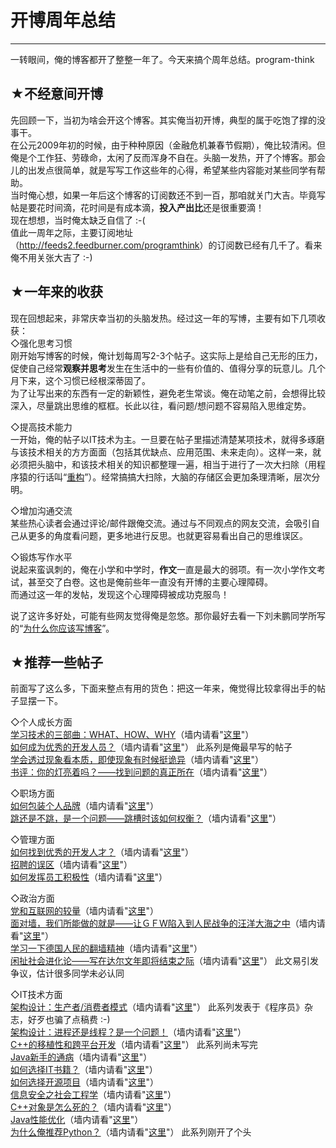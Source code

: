 # 开博周年总结 

-----

 一转眼间，俺的博客都开了整整一年了。今天来搞个周年总结。program-think  
   
 ## ★**不经意间开博**  
 先回顾一下，当初为啥会开这个博客。其实俺当初开博，典型的属于吃饱了撑的没事干。  
 在公元2009年初的时候，由于种种原因（金融危机兼春节假期），俺比较清闲。但俺是个工作狂、劳碌命，太闲了反而浑身不自在。头脑一发热，开了个博客。那会儿的出发点很简单，就是写写工作这些年的心得，希望某些内容能对某些同学有帮助。  
 当时俺心想，如果一年后这个博客的订阅数还不到一百，那咱就关门大吉。毕竟写帖是要花时间滴，花时间是有成本滴，**投入产出比**还是很重要滴！  
 现在想想，当时俺太缺乏自信了 :-(  
 值此一周年之际，主要订阅地址（<http://feeds2.feedburner.com/programthink>）的订阅数已经有几千了。看来俺不用关张大吉了 :-)  
   
 ## ★**一年来的收获**  
 现在回想起来，非常庆幸当初的头脑发热。经过这一年的写博，主要有如下几项收获：  
 ◇强化思考习惯  
 刚开始写博客的时候，俺计划每周写2-3个帖子。这实际上是给自己无形的压力，促使自己经常**观察并思考**发生在生活中的一些有价值的、值得分享的玩意儿。几个月下来，这个习惯已经根深蒂固了。  
 为了让写出来的东西有一定的新颖性，避免老生常谈。俺在动笔之前，会想得比较深入，尽量跳出思维的框框。长此以往，看问题/想问题不容易陷入思维定势。  
   
 ◇提高技术能力  
 一开始，俺的帖子以IT技术为主。一旦要在帖子里描述清楚某项技术，就得多琢磨与该技术相关的方方面面（包括其优缺点、应用范围、未来走向）。这样一来，就必须把头脑中，和该技术相关的知识都整理一遍，相当于进行了一次大扫除（用程序猿的行话叫“[重构](http://zh.wikipedia.org/wiki/%E8%BD%AF%E4%BB%B6%E9%87%8D%E6%9E%84)”）。经常搞搞大扫除，大脑的存储区会更加条理清晰，层次分明。  
   
 ◇增加沟通交流  
 某些热心读者会通过评论/邮件跟俺交流。通过与不同观点的网友交流，会吸引自己从更多的角度看问题，更多地进行反思。也就更容易看出自己的思维误区。  
   
 ◇锻炼写作水平  
 说起来蛮讽刺的，俺在小学和中学时，**作文**一直是最大的弱项。有一次小学作文考试，甚至交了白卷。这也是俺前些年一直没有开博的主要心理障碍。  
 而通过这一年的发帖，发现这个心理障碍被成功克服鸟！  
   
   
 说了这许多好处，可能有些网友觉得俺是忽悠。那你最好去看一下刘未鹏同学所写的“[为什么你应该写博客](http://mindhacks.cn/2009/02/15/why-you-should-start-blogging-now/)”。  
   
 ## ★**推荐一些帖子**  
 前面写了这么多，下面来整点有用的货色：把这一年来，俺觉得比较拿得出手的帖子显摆一下。  
   
 ◇个人成长方面  
 [学习技术的三部曲：WHAT、HOW、WHY](http://program-think.blogspot.com/2009/02/study-technology-in-three-steps.html)（墙内请看"[这里](http://blog.csdn.net/program_think/archive/2009/02/19/3908713.aspx)"）  
 [如何成为优秀的开发人员？](http://program-think.blogspot.com/2009/01/0.html)（墙内请看"[这里](http://blog.csdn.net/program_think/archive/2009/01/18/3825261.aspx)"） 此系列是俺最早写的帖子  
 [学会透过现象看本质，即使现象有时候挺诡异](http://program-think.blogspot.com/2009/02/from-surface-to-essence.html)（墙内请看"[这里](http://blog.csdn.net/program_think/archive/2009/02/02/3858867.aspx)"）  
 [书评：你的灯亮着吗？——找到问题的真正所在](http://program-think.blogspot.com/2009/07/book-review-are-your-lights-on.html)（墙内请看"[这里](http://blog.csdn.net/program_think/archive/2009/07/31/4398781.aspx)"）  
   
 ◇职场方面  
 [如何包装个人品牌](http://program-think.blogspot.com/2009/09/how-to-personal-branding.html)（墙内请看"[这里](http://blog.csdn.net/program_think/archive/2009/09/20/4574233.aspx)"）  
 [跳还是不跳，是一个问题——跳槽时该如何权衡？](http://program-think.blogspot.com/2009/11/job-hopping.html)（墙内请看"[这里](http://blog.csdn.net/program_think/archive/2009/11/09/4792068.aspx)"）  
   
 ◇管理方面  
 [如何找到优秀的开发人才？](http://program-think.blogspot.com/2009/03/80-20-principle-3-management-hire.html)（墙内请看"[这里](http://blog.csdn.net/program_think/archive/2009/03/02/3950819.aspx)"）  
 [招聘的误区](http://program-think.blogspot.com/2009/04/defect-of-hire.html)（墙内请看"[这里](http://blog.csdn.net/program_think/archive/2009/04/13/4071199.aspx)"）  
 [如何发挥员工积极性](http://program-think.blogspot.com/2009/03/80-20-principle-4-management-encourage.html)（墙内请看"[这里](http://blog.csdn.net/program_think/archive/2009/03/12/3982953.aspx)"）  
   
 ◇政治方面  
 [党和互联网的较量](http://program-think.blogspot.com/2009/07/party-pk-internet.html)（墙内请看"[这里](http://program-think.spaces.live.com/blog/cns%21F5B0090663FEEADA%21149.entry)"）  
 [面对墙，我们所能做的就是——让ＧＦW陷入到人民战争的汪洋大海之中](http://program-think.blogspot.com/2009/10/use-people-war-to-anti-gfw.html)（墙内请看"[这里](http://program-think.spaces.live.com/blog/cns%21F5B0090663FEEADA%21263.entry)"）  
 [学习一下德国人民的翻墙精神](http://program-think.blogspot.com/2009/07/break-through-berlin-wall.html)（墙内请看"[这里](http://program-think.spaces.live.com/blog/cns%21F5B0090663FEEADA%21163.entry)"）  
 [闲扯社会进化论——写在达尔文年即将结束之际](http://program-think.blogspot.com/2009/12/social-darwinism.html)（墙内请看"[这里](http://program-think.spaces.live.com/blog/cns%21F5B0090663FEEADA%21409.entry)"） 此文易引发争议，估计很多同学未必认同  
   
 ◇IT技术方面  
 [架构设计：生产者/消费者模式](http://program-think.blogspot.com/2009/03/producer-consumer-pattern-0-overview.html)（墙内请看"[这里](http://blog.csdn.net/program_think/archive/2009/03/25/4022087.aspx)"） 此系列发表于《程序员》杂志，好歹也骗了点稿费 :-)  
 [架构设计：进程还是线程？是一个问题！](http://program-think.blogspot.com/2009/02/multi-process-vs-multi-thread.html)（墙内请看"[这里](http://blog.csdn.net/program_think/archive/2009/02/22/3923076.aspx)"）  
 [C++的移植性和跨平台开发](http://program-think.blogspot.com/2009/01/cxx-cross-platform-develop-0-overview.html)（墙内请看"[这里](http://blog.csdn.net/program_think/archive/2009/01/26/3853394.aspx)"） 此系列尚未写完  
 [Java新手的通病](http://program-think.blogspot.com/2009/01/defect-of-java-beginner-0-overview.html)（墙内请看"[这里](http://blog.csdn.net/program_think/archive/2009/01/29/3854614.aspx)"）  
 [如何选择IT书籍？](http://program-think.blogspot.com/2009/01/choose-it-book.html)（墙内请看"[这里](http://blog.csdn.net/program_think/archive/2009/01/21/3849281.aspx)"）  
 [如何选择开源项目](http://program-think.blogspot.com/2009/02/how-to-choose-opensource-project.html)（墙内请看"[这里](http://blog.csdn.net/program_think/archive/2009/02/13/3887913.aspx)"）  
 [信息安全之社会工程学](http://program-think.blogspot.com/2009/05/social-engineering-0-overview.html)（墙内请看"[这里](http://blog.csdn.net/program_think/archive/2009/05/05/4152922.aspx)"）  
 [C++对象是怎么死的？](http://program-think.blogspot.com/2009/02/cxx-object-destroy-overview.html)（墙内请看"[这里](http://blog.csdn.net/program_think/archive/2009/02/26/3939085.aspx)"）  
 [Java性能优化](http://program-think.blogspot.com/2009/03/java-performance-tuning-0-overview.html)（墙内请看"[这里](http://blog.csdn.net/program_think/archive/2009/03/16/3996142.aspx)"）  
 [为什么俺推荐Python？](http://program-think.blogspot.com/2009/08/why-choose-python-0-overview.html)（墙内请看"[这里](http://blog.csdn.net/program_think/archive/2009/08/10/4432372.aspx)"） 此系列刚开了个头 
